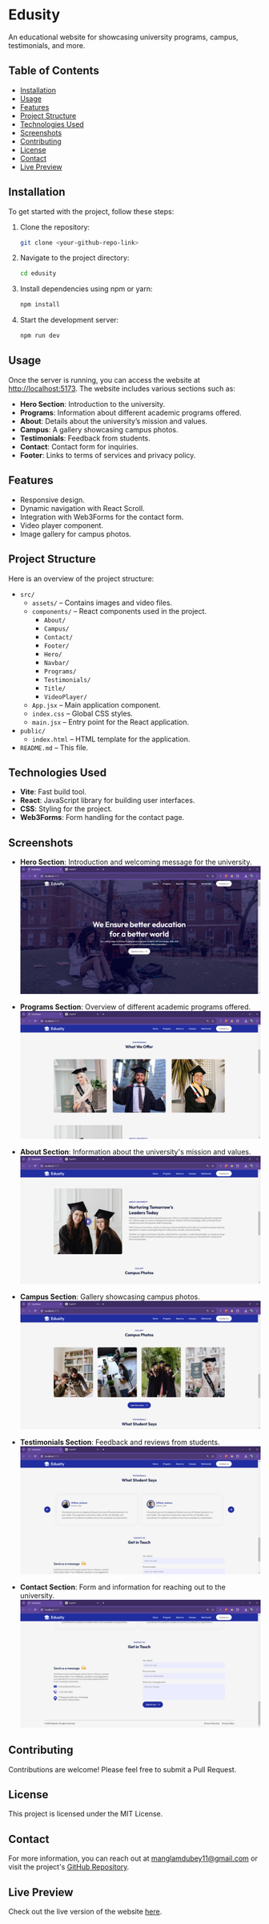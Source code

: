# Edusity

An educational website for showcasing university programs, campus, testimonials, and more.

## Table of Contents

- [Installation](#installation)
- [Usage](#usage)
- [Features](#features)
- [Project Structure](#project-structure)
- [Technologies Used](#technologies-used)
- [Screenshots](#screenshots)
- [Contributing](#contributing)
- [License](#license)
- [Contact](#contact)
- [Live Preview](#live-preview)

## Installation

To get started with the project, follow these steps:

1. Clone the repository:

   ```bash
   git clone <your-github-repo-link>

   ```

2. Navigate to the project directory:

   ```bash
   cd edusity

   ```

3. Install dependencies using npm or yarn:

   ```bash
   npm install

   ```

4. Start the development server:

   ```bash
   npm run dev

   ```

## Usage

Once the server is running, you can access the website at [http://localhost:5173](http://localhost:5173). The website includes various sections such as:

- **Hero Section**: Introduction to the university.
- **Programs**: Information about different academic programs offered.
- **About**: Details about the university’s mission and values.
- **Campus**: A gallery showcasing campus photos.
- **Testimonials**: Feedback from students.
- **Contact**: Contact form for inquiries.
- **Footer**: Links to terms of services and privacy policy.

## Features

- Responsive design.
- Dynamic navigation with React Scroll.
- Integration with Web3Forms for the contact form.
- Video player component.
- Image gallery for campus photos.

## Project Structure

Here is an overview of the project structure:

- `src/`
  - `assets/` – Contains images and video files.
  - `components/` – React components used in the project.
    - `About/`
    - `Campus/`
    - `Contact/`
    - `Footer/`
    - `Hero/`
    - `Navbar/`
    - `Programs/`
    - `Testimonials/`
    - `Title/`
    - `VideoPlayer/`
  - `App.jsx` – Main application component.
  - `index.css` – Global CSS styles.
  - `main.jsx` – Entry point for the React application.
- `public/`
  - `index.html` – HTML template for the application.
- `README.md` – This file.

## Technologies Used

- **Vite**: Fast build tool.
- **React**: JavaScript library for building user interfaces.
- **CSS**: Styling for the project.
- **Web3Forms**: Form handling for the contact page.

## Screenshots

- **Hero Section**: Introduction and welcoming message for the university.
  ![Hero Section](./src/assets/ss/1.png)

- **Programs Section**: Overview of different academic programs offered.
  ![Programs Section](./src/assets/ss/2.png)

- **About Section**: Information about the university's mission and values.
  ![About Section](./src/assets/ss/3.png)

- **Campus Section**: Gallery showcasing campus photos.
  ![Campus Section](./src/assets/ss/4.png)

- **Testimonials Section**: Feedback and reviews from students.
  ![Testimonials Section](./src/assets/ss/5.png)

- **Contact Section**: Form and information for reaching out to the university.
  ![Contact Section](./src/assets/ss/6.png)

## Contributing

Contributions are welcome! Please feel free to submit a Pull Request.

## License

This project is licensed under the MIT License.

## Contact

For more information, you can reach out at [manglamdubey11@gmail.com](mailto:your-email@example.com) or visit the project's [GitHub Repository](https://github.com/Manglam11/Edusity.git).

## Live Preview

Check out the live version of the website [here](http://live-preview-link.com).
